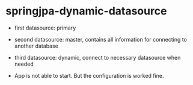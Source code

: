 # springjpa-dynamic-datasource

- first datasource: primary
- second datasource: master, contains all information for connecting to another database
- third datasource: dynamic, connect to necessary datasource when needed


- App is not able to start. But the configuration is worked fine.